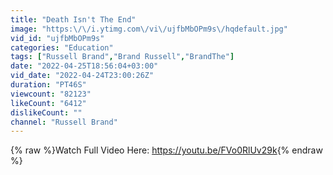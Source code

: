 ```yaml
---
title: "Death Isn't The End"
image: "https:\/\/i.ytimg.com\/vi\/ujfbMbOPm9s\/hqdefault.jpg"
vid_id: "ujfbMbOPm9s"
categories: "Education"
tags: ["Russell Brand","Brand Russell","BrandThe"]
date: "2022-04-25T18:56:04+03:00"
vid_date: "2022-04-24T23:00:26Z"
duration: "PT46S"
viewcount: "82123"
likeCount: "6412"
dislikeCount: ""
channel: "Russell Brand"
---
```

{% raw %}Watch Full Video Here: <a rel="nofollow" target="blank" href="https://youtu.be/FVo0RlUv29k">https://youtu.be/FVo0RlUv29k</a>{% endraw %}
